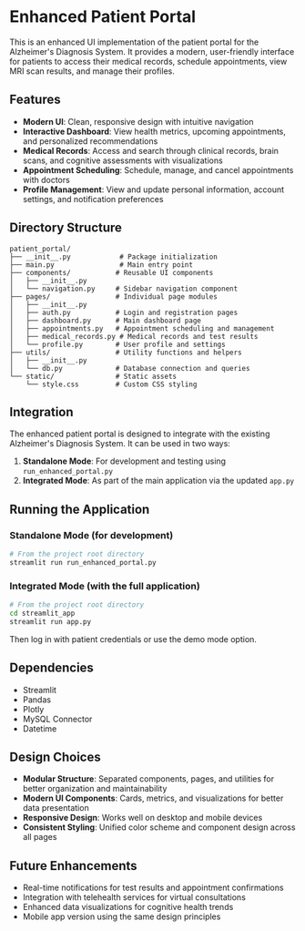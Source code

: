 # Enhanced Patient Portal

This is an enhanced UI implementation of the patient portal for the Alzheimer's Diagnosis System. It provides a modern, user-friendly interface for patients to access their medical records, schedule appointments, view MRI scan results, and manage their profiles.

## Features

- **Modern UI**: Clean, responsive design with intuitive navigation
- **Interactive Dashboard**: View health metrics, upcoming appointments, and personalized recommendations
- **Medical Records**: Access and search through clinical records, brain scans, and cognitive assessments with visualizations
- **Appointment Scheduling**: Schedule, manage, and cancel appointments with doctors
- **Profile Management**: View and update personal information, account settings, and notification preferences

## Directory Structure

```
patient_portal/
├── __init__.py            # Package initialization
├── main.py                # Main entry point
├── components/           # Reusable UI components
│   ├── __init__.py
│   └── navigation.py     # Sidebar navigation component
├── pages/                # Individual page modules
│   ├── __init__.py
│   ├── auth.py           # Login and registration pages
│   ├── dashboard.py      # Main dashboard page
│   ├── appointments.py   # Appointment scheduling and management
│   ├── medical_records.py # Medical records and test results
│   └── profile.py        # User profile and settings
├── utils/                # Utility functions and helpers
│   ├── __init__.py
│   └── db.py             # Database connection and queries
└── static/               # Static assets
    └── style.css         # Custom CSS styling
```

## Integration

The enhanced patient portal is designed to integrate with the existing Alzheimer's Diagnosis System. It can be used in two ways:

1. **Standalone Mode**: For development and testing using `run_enhanced_portal.py`
2. **Integrated Mode**: As part of the main application via the updated `app.py`

## Running the Application

### Standalone Mode (for development)

```bash
# From the project root directory
streamlit run run_enhanced_portal.py
```

### Integrated Mode (with the full application)

```bash
# From the project root directory
cd streamlit_app
streamlit run app.py
```

Then log in with patient credentials or use the demo mode option.

## Dependencies

- Streamlit
- Pandas
- Plotly
- MySQL Connector
- Datetime

## Design Choices

- **Modular Structure**: Separated components, pages, and utilities for better organization and maintainability
- **Modern UI Components**: Cards, metrics, and visualizations for better data presentation
- **Responsive Design**: Works well on desktop and mobile devices
- **Consistent Styling**: Unified color scheme and component design across all pages

## Future Enhancements

- Real-time notifications for test results and appointment confirmations
- Integration with telehealth services for virtual consultations
- Enhanced data visualizations for cognitive health trends
- Mobile app version using the same design principles 